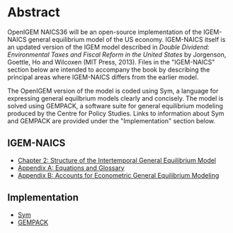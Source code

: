 # Abstract

OpenIGEM NAICS36 will be an open-source implementation of the IGEM-NAICS general 
equilibrium model of the US economy. IGEM-NAICS itself is an updated version of 
the IGEM model described in _Double Dividend: Environmental Taxes and 
Fiscal Reform in the United States_ by Jorgenson, Goettle, Ho and Wilcoxen 
(MIT Press, 2013). Files in the "IGEM-NAICS" section below are intended to 
accompany the book by describing the principal areas where IGEM-NAICS differs 
from the earlier model. 

The OpenIGEM version of the model is coded using Sym, a language for 
expressing general equilbrium models clearly and concisely. The model is
solved using GEMPACK, a software suite for general equilibrium modeling
produced by the Centre for Policy Studies. Links
to information about Sym and GEMPACK are provided under the "Implementation" 
section below.

## IGEM-NAICS

+ [Chapter 2: Structure of the Intertemporal General Equilibrium Model](IGEMN_chap2.pdf)
+ [Appendix A: Equations and Glossary](AppendixA.pdf)
+ [Appendix B: Accounts for Econometric General Equilibrium Modeling](AppendixB.pdf)

## Implementation

+ [Sym](https://pjwilcoxen.github.io/sym/)
+ [GEMPACK](https://www.copsmodels.com/gempack.htm)

